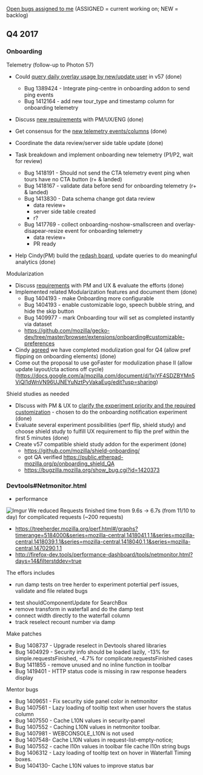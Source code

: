 [Open bugs assigned to me](https://bugzilla.mozilla.org/buglist.cgi?quicksearch=assignee%3Agasolin%40mozilla.com) (ASSIGNED = current working on; NEW = backlog)

## Q4 2017

### Onboarding

Telemetry (follow-up to Photon 57)

* Could [query daily overlay usage by new/update user](https//sql.telemetry.mozilla.org/queries/48942) in v57 (done)
  - Bug 1389424 - Integrate ping-centre in onboarding addon to send ping events
  - Bug 1412164 - add new tour_type and timestamp column for onboarding telemetry

* Discuss [new requirements](https://docs.google.com/spreadsheets/d/1BQzncwklWZvvkLtbLaYO2unMG3Tw9LQX-c6XXqmYTUo/edit#gid=1665623309) with PM/UX/ENG (done)
* Get consensus for the [new telemetry events/columns](https://docs.google.com/spreadsheets/d/1BQzncwklWZvvkLtbLaYO2unMG3Tw9LQX-c6XXqmYTUo/edit#gid=1665623309) (done)
* Coordinate the data review/server side table update (done)
* Task breakdown and implement onboarding new telemetry (P1/P2, wait for review)
    * Bug 1418191 - Should not send the CTA telemetry event ping when tours have no CTA button (r+ & landed)
    * Bug 1418167 - validate data before send for onboarding telemetry (r+ & landed)
    * Bug 1413830 - Data schema change got data review
      - data review+
      - server side table created
      - r?
    * Bug 1417769 - collect onboarding-noshow-smallscreen and overlay-disapear-resize event for onboarding telemetry
      - data review+
      - PR ready
* Help Cindy(PM) build the [redash board](https://sql.telemetry.mozilla.org/dashboard/onboarding), update queries to do meaningful analytics (done)

Modularization

*  Discuss [requirements](https://docs.google.com/document/d/1LYx_zy2c4eibwdikxx1IJIv7R-dDqJhwxJ8M9pOw5C4/edit
) with PM and UX & evaluate the efforts (done)
* Implemented related Modularization features and document them  (done)
  - Bug 1404193 - make Onboarding more configurable
  - Bug 1404193 - enable customizable logo, speech bubble string, and hide the skip button
  - Bug 1409977 - mark Onboarding tour will set as completed instantly via dataset
  - https://github.com/mozilla/gecko-dev/tree/master/browser/extensions/onboarding#customizable-preferences
* Cindy [agreed](https://docs.google.com/document/d/1LYx_zy2c4eibwdikxx1IJIv7R-dDqJhwxJ8M9pOw5C4/edit?disco=AAAABam-VgY) we have completed modulization goal for Q4 (allow pref flipping on onboarding elements) (done)
* Come out the proposal to use goFaster for modulization phase II (allow update layout/cta actions off cycle) (https://docs.google.com/a/mozilla.com/document/d/1xiYF4SDZBYMn5ViQl1dWnVN96UJNEYuNztPyVakaEug/edit?usp=sharing)


Shield studies as needed

* DIscuss with PM & UX to [clarify the experiment priority and the required customization](https://docs.google.com/document/d/1-czDviCKbNIlyHpkuwKm_nz8_GJ8VRRcJ4fjImr_XHU/edit) - chosen to do the onboarding notification experiment (done)
* Evaluate several experiment possibilities (perf flip, shield study) and choose shield study to fulfill UX requirement to flip the pref within the first 5 minutes (done)
* Create v57 compatible shield study addon for the experiment (done)
  - https://github.com/mozilla/shield-onboarding/
  - got QA verified https://public.etherpad-mozilla.org/p/onboarding_shield_QA
  - https://bugzilla.mozilla.org/show_bug.cgi?id=1420373

### Devtools#Netmonitor.html

- performance

![Imgur](https://i.imgur.com/RZBavjh.png)
We reduced Requests finished time from 9.6s -> 6.7s (from 11/10 to day) for complicated requests (~200 requests)

* https://treeherder.mozilla.org/perf.html#/graphs?timerange=5184000&series=mozilla-central,1418041,1,1&series=mozilla-central,1418039,1,1&series=mozilla-central,1418040,1,1&series=mozilla-central,1470290,1,1
* http://firefox-dev.tools/performance-dashboard/tools/netmonitor.html?days=14&filterstddev=true

The effors includes

* run damp tests on tree herder to experiment potertial perf issues, validate and file related bugs
 - test shouldComponentUpdate for SearchBox
 - remove transform in waterfall and do the damp test
 - connect width directly to the waterfall column
 - track reselect recount number via damp

Make patches
 - Bug 1408737 - Upgrade reselect in Devtools shared libraries
 - Bug 1404929 - Security info should be loaded lazily, -13% for simple.requestsFinished, -4.7% for complicate.requestsFinished cases
 - Bug 1411855 - remove unused and no inline function in toolbar
 - Bug 1419401 - HTTP status code is missing in raw response headers display

Mentor bugs
 - Bug 1409651 - Fix security side panel color in netmonitor
 - Bug 1407561 - Lazy loading of tooltip text when user hovers the status column
 - Bug 1407550 - Cache L10N values in security-panel
 - Bug 1407552 - Caching L10N values in netmonitor toolbar.
 - Bug 1407981 - WEBCONSOLE_L10N is not used
 - Bug 1407548- Cache L10N values in request-list-empty-notice;
 - Bug 1407552 - cache l10n values in toolbar
file cache l10n string bugs
 - Bug 1406312 - Lazy loading of tooltip text on hover in Waterfall Timing boxes.
 - Bug 1404130- Cache L10N values to improve status bar
